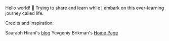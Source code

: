 Hello world! :wave: Trying to share and learn while I embark on this ever-learning journey called life. 


Credits and inspiration:

Saurabh Hirani's [blog](http://saurabh-hirani.github.io)
Yevgeniy Brikman's [Home Page](https://github.com/brikis98/yevgeniy-brikman-homepage)
